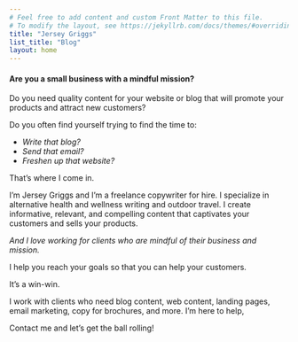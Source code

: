 ```yaml
---
# Feel free to add content and custom Front Matter to this file.
# To modify the layout, see https://jekyllrb.com/docs/themes/#overriding-theme-defaults
title: "Jersey Griggs"
list_title: "Blog"
layout: home
---
```

#### Are you a small business with a mindful mission?

Do you need quality content for your website or blog that will promote your products and attract new customers?

Do you often find yourself trying to find the time to:

- *Write that blog?*
- *Send that email?*
- *Freshen up that website?*

That’s where I come in.

I’m Jersey Griggs and I’m a freelance copywriter for hire. I specialize in alternative health and wellness writing and outdoor travel. I create informative, relevant, and compelling content that captivates your customers and sells your products.

*And I love working for clients who are mindful of their business and mission.*

I help you reach your goals so that you can help your customers.

It’s a win-win.

I work with clients who need blog content, web content, landing pages, email marketing, copy for brochures, and more. I’m here to help,

Contact me and let’s get the ball rolling!
	